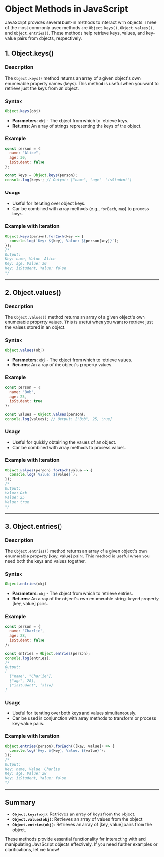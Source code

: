 # **Object Methods in JavaScript**

JavaScript provides several built-in methods to interact with objects. Three of the most commonly used methods are `Object.keys()`, `Object.values()`, and `Object.entries()`. These methods help retrieve keys, values, and key-value pairs from objects, respectively.

## **1. Object.keys()**

### **Description**

The `Object.keys()` method returns an array of a given object's own enumerable property names (keys). This method is useful when you want to retrieve just the keys from an object.

### **Syntax**

```javascript
Object.keys(obj)
```

- **Parameters**: `obj` - The object from which to retrieve keys.
- **Returns**: An array of strings representing the keys of the object.

### **Example**

```javascript
const person = {
  name: "Alice",
  age: 30,
  isStudent: false
};

const keys = Object.keys(person);
console.log(keys); // Output: ["name", "age", "isStudent"]
```

### **Usage**

- Useful for iterating over object keys.
- Can be combined with array methods (e.g., `forEach`, `map`) to process keys.

### **Example with Iteration**

```javascript
Object.keys(person).forEach(key => {
  console.log(`Key: ${key}, Value: ${person[key]}`);
});
/*
Output:
Key: name, Value: Alice
Key: age, Value: 30
Key: isStudent, Value: false
*/
```

---

## **2. Object.values()**

### **Description**

The `Object.values()` method returns an array of a given object's own enumerable property values. This is useful when you want to retrieve just the values stored in an object.

### **Syntax**

```javascript
Object.values(obj)
```

- **Parameters**: `obj` - The object from which to retrieve values.
- **Returns**: An array of the object's property values.

### **Example**

```javascript
const person = {
  name: "Bob",
  age: 25,
  isStudent: true
};

const values = Object.values(person);
console.log(values); // Output: ["Bob", 25, true]
```

### **Usage**

- Useful for quickly obtaining the values of an object.
- Can be combined with array methods to process values.

### **Example with Iteration**

```javascript
Object.values(person).forEach(value => {
  console.log(`Value: ${value}`);
});
/*
Output:
Value: Bob
Value: 25
Value: true
*/
```

---

## **3. Object.entries()**

### **Description**

The `Object.entries()` method returns an array of a given object's own enumerable property [key, value] pairs. This method is useful when you need both the keys and values together.

### **Syntax**

```javascript
Object.entries(obj)
```

- **Parameters**: `obj` - The object from which to retrieve entries.
- **Returns**: An array of the object's own enumerable string-keyed property [key, value] pairs.

### **Example**

```javascript
const person = {
  name: "Charlie",
  age: 28,
  isStudent: false
};

const entries = Object.entries(person);
console.log(entries); 
/*
Output: 
[
  ["name", "Charlie"],
  ["age", 28],
  ["isStudent", false]
]
```

### **Usage**

- Useful for iterating over both keys and values simultaneously.
- Can be used in conjunction with array methods to transform or process key-value pairs.

### **Example with Iteration**

```javascript
Object.entries(person).forEach(([key, value]) => {
  console.log(`Key: ${key}, Value: ${value}`);
});
/*
Output:
Key: name, Value: Charlie
Key: age, Value: 28
Key: isStudent, Value: false
*/
```

---

## **Summary**

- **`Object.keys(obj)`**: Retrieves an array of keys from the object.
- **`Object.values(obj)`**: Retrieves an array of values from the object.
- **`Object.entries(obj)`**: Retrieves an array of [key, value] pairs from the object.

These methods provide essential functionality for interacting with and manipulating JavaScript objects effectively. If you need further examples or clarifications, let me know!
